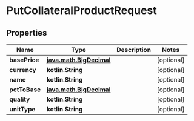 
# PutCollateralProductRequest

## Properties
| Name | Type | Description | Notes |
| ------------ | ------------- | ------------- | ------------- |
| **basePrice** | [**java.math.BigDecimal**](java.math.BigDecimal.md) |  |  [optional] |
| **currency** | **kotlin.String** |  |  [optional] |
| **name** | **kotlin.String** |  |  [optional] |
| **pctToBase** | [**java.math.BigDecimal**](java.math.BigDecimal.md) |  |  [optional] |
| **quality** | **kotlin.String** |  |  [optional] |
| **unitType** | **kotlin.String** |  |  [optional] |



